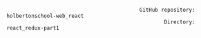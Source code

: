                                                GitHub repository: holbertonschool-web_react
                                                       Directory: react_redux-part1
